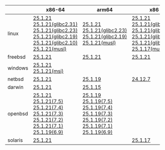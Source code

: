 ||x86-64|arm64|x86|armel|armv7|ppc64le|
| --- | --- | --- | --- | --- | --- | --- |
|linux|[25.1.21](https://github.com/roswell/sbcl_head/releases/download/25.1.21/sbcl-25.1.21-x86-64-linux-binary.tar.bz2)<br />[25.1.21(glibc2.31)](https://github.com/roswell/sbcl_head/releases/download/25.1.21/sbcl-25.1.21-x86-64-linux-glibc2.31-binary.tar.bz2)<br />[25.1.21(glibc2.23)](https://github.com/roswell/sbcl_head/releases/download/25.1.21/sbcl-25.1.21-x86-64-linux-glibc2.23-binary.tar.bz2)<br />[25.1.21(glibc2.19)](https://github.com/roswell/sbcl_head/releases/download/25.1.21/sbcl-25.1.21-x86-64-linux-glibc2.19-binary.tar.bz2)<br />[25.1.21(glibc2.10)](https://github.com/roswell/sbcl_head/releases/download/25.1.21/sbcl-25.1.21-x86-64-linux-glibc2.10-binary.tar.bz2)<br />[25.1.21(musl)](https://github.com/roswell/sbcl_head/releases/download/25.1.21/sbcl-25.1.21-x86-64-linux-musl-binary.tar.bz2)<br />|[25.1.21](https://github.com/roswell/sbcl_head/releases/download/25.1.21/sbcl-25.1.21-arm64-linux-binary.tar.bz2)<br />[25.1.21(glibc2.23)](https://github.com/roswell/sbcl_head/releases/download/25.1.21/sbcl-25.1.21-arm64-linux-glibc2.23-binary.tar.bz2)<br />[25.1.21(glibc2.19)](https://github.com/roswell/sbcl_head/releases/download/25.1.21/sbcl-25.1.21-arm64-linux-glibc2.19-binary.tar.bz2)<br />[25.1.21(musl)](https://github.com/roswell/sbcl_head/releases/download/25.1.21/sbcl-25.1.21-arm64-linux-musl-binary.tar.bz2)<br />|[25.1.21](https://github.com/roswell/sbcl_head/releases/download/25.1.21/sbcl-25.1.21-x86-linux-binary.tar.bz2)<br />[25.1.21(glibc2.31)](https://github.com/roswell/sbcl_head/releases/download/25.1.21/sbcl-25.1.21-x86-linux-glibc2.31-binary.tar.bz2)<br />[25.1.21(glibc2.23)](https://github.com/roswell/sbcl_head/releases/download/25.1.21/sbcl-25.1.21-x86-linux-glibc2.23-binary.tar.bz2)<br />[25.1.21(glibc2.19)](https://github.com/roswell/sbcl_head/releases/download/25.1.21/sbcl-25.1.21-x86-linux-glibc2.19-binary.tar.bz2)<br />[25.1.21(glibc2.10)](https://github.com/roswell/sbcl_head/releases/download/25.1.21/sbcl-25.1.21-x86-linux-glibc2.10-binary.tar.bz2)<br />[25.1.17(musl)](https://github.com/roswell/sbcl_head/releases/download/25.1.17/sbcl-25.1.17-x86-linux-musl-binary.tar.bz2)<br />|[25.1.17](https://github.com/roswell/sbcl_head/releases/download/25.1.17/sbcl-25.1.17-armel-linux-binary.tar.bz2)<br />|[25.1.18](https://github.com/roswell/sbcl_head/releases/download/25.1.18/sbcl-25.1.18-armv7-linux-binary.tar.bz2)<br />|[25.1.18](https://github.com/roswell/sbcl_head/releases/download/25.1.18/sbcl-25.1.18-ppc64le-linux-binary.tar.bz2)<br />[25.1.18(glibc2.23)](https://github.com/roswell/sbcl_head/releases/download/25.1.18/sbcl-25.1.18-ppc64le-linux-glibc2.23-binary.tar.bz2)<br />[25.1.18(glibc2.19)](https://github.com/roswell/sbcl_head/releases/download/25.1.18/sbcl-25.1.18-ppc64le-linux-glibc2.19-binary.tar.bz2)<br />|
|freebsd|[25.1.21](https://github.com/roswell/sbcl_head/releases/download/25.1.21/sbcl-25.1.21-x86-64-freebsd-binary.tar.bz2)<br />|[25.1.21](https://github.com/roswell/sbcl_head/releases/download/25.1.21/sbcl-25.1.21-arm64-freebsd-binary.tar.bz2)<br />|[25.1.21](https://github.com/roswell/sbcl_head/releases/download/25.1.21/sbcl-25.1.21-x86-freebsd-binary.tar.bz2)<br />||||
|windows|[25.1.21](https://github.com/roswell/sbcl_head/releases/download/25.1.21/sbcl-25.1.21-x86-64-windows-binary.tar.bz2)<br />[25.1.21(msi)](https://github.com/roswell/sbcl_head/releases/download/25.1.21/sbcl-25.1.21-x86-64-windows-binary.msi)<br />||||||
|netbsd|[25.1.21](https://github.com/roswell/sbcl_head/releases/download/25.1.21/sbcl-25.1.21-x86-64-netbsd-binary.tar.bz2)<br />|[25.1.19](https://github.com/roswell/sbcl_head/releases/download/25.1.19/sbcl-25.1.19-arm64-netbsd-binary.tar.bz2)<br />|[24.12.7](https://github.com/roswell/sbcl_head/releases/download/24.12.7/sbcl-24.12.7-x86-netbsd-binary.tar.bz2)<br />||||
|darwin|[25.1.21](https://github.com/roswell/sbcl_head/releases/download/25.1.21/sbcl-25.1.21-x86-64-darwin-binary.tar.bz2)<br />|[25.1.15](https://github.com/roswell/sbcl_head/releases/download/25.1.15/sbcl-25.1.15-arm64-darwin-binary.tar.bz2)<br />|||||
|openbsd|[25.1.21](https://github.com/roswell/sbcl_head/releases/download/25.1.21/sbcl-25.1.21-x86-64-openbsd-binary.tar.bz2)<br />[25.1.21(7.5)](https://github.com/roswell/sbcl_head/releases/download/25.1.21/sbcl-25.1.21-x86-64-openbsd-7.5-binary.tar.bz2)<br />[25.1.21(7.4)](https://github.com/roswell/sbcl_head/releases/download/25.1.21/sbcl-25.1.21-x86-64-openbsd-7.4-binary.tar.bz2)<br />[25.1.21(7.3)](https://github.com/roswell/sbcl_head/releases/download/25.1.21/sbcl-25.1.21-x86-64-openbsd-7.3-binary.tar.bz2)<br />[25.1.21(7.2)](https://github.com/roswell/sbcl_head/releases/download/25.1.21/sbcl-25.1.21-x86-64-openbsd-7.2-binary.tar.bz2)<br />[25.1.21(7.1)](https://github.com/roswell/sbcl_head/releases/download/25.1.21/sbcl-25.1.21-x86-64-openbsd-7.1-binary.tar.bz2)<br />[25.1.19(6.9)](https://github.com/roswell/sbcl_head/releases/download/25.1.19/sbcl-25.1.19-x86-64-openbsd-6.9-binary.tar.bz2)<br />|[25.1.19](https://github.com/roswell/sbcl_head/releases/download/25.1.19/sbcl-25.1.19-arm64-openbsd-binary.tar.bz2)<br />[25.1.19(7.5)](https://github.com/roswell/sbcl_head/releases/download/25.1.19/sbcl-25.1.19-arm64-openbsd-7.5-binary.tar.bz2)<br />[25.1.19(7.4)](https://github.com/roswell/sbcl_head/releases/download/25.1.19/sbcl-25.1.19-arm64-openbsd-7.4-binary.tar.bz2)<br />[25.1.19(7.3)](https://github.com/roswell/sbcl_head/releases/download/25.1.19/sbcl-25.1.19-arm64-openbsd-7.3-binary.tar.bz2)<br />[25.1.19(7.2)](https://github.com/roswell/sbcl_head/releases/download/25.1.19/sbcl-25.1.19-arm64-openbsd-7.2-binary.tar.bz2)<br />[25.1.19(7.1)](https://github.com/roswell/sbcl_head/releases/download/25.1.19/sbcl-25.1.19-arm64-openbsd-7.1-binary.tar.bz2)<br />[25.1.19(6.9)](https://github.com/roswell/sbcl_head/releases/download/25.1.19/sbcl-25.1.19-arm64-openbsd-6.9-binary.tar.bz2)<br />|||||
|solaris|[25.1.21](https://github.com/roswell/sbcl_head/releases/download/25.1.21/sbcl-25.1.21-x86-64-solaris-binary.tar.bz2)<br />||[25.1.17](https://github.com/roswell/sbcl_head/releases/download/25.1.17/sbcl-25.1.17-x86-solaris-binary.tar.bz2)<br />||||
